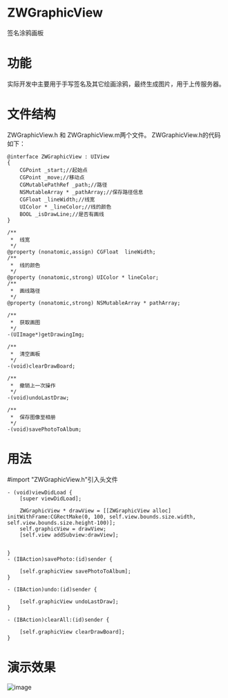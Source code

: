 # ZWGraphicView
签名涂鸦画板

# 功能
实际开发中主要用于手写签名及其它绘画涂鸦，最终生成图片，用于上传服务器。

# 文件结构
ZWGraphicView.h 和 ZWGraphicView.m两个文件。
ZWGraphicView.h的代码如下：
```
@interface ZWGraphicView : UIView
{
    CGPoint _start;//起始点
    CGPoint _move;//移动点
    CGMutablePathRef _path;//路径
    NSMutableArray * _pathArray;//保存路径信息
    CGFloat _lineWidth;//线宽
    UIColor * _lineColor;//线的颜色
    BOOL _isDrawLine;//是否有画线
}

/**
 *  线宽
 */
@property (nonatomic,assign) CGFloat  lineWidth;
/**
 *  线的颜色
 */
@property (nonatomic,strong) UIColor * lineColor;
/**
 *  画线路径
 */
@property (nonatomic,strong) NSMutableArray * pathArray;

/**
 *  获取画图
 */
-(UIImage*)getDrawingImg;

/**
 *  清空画板
 */
-(void)clearDrawBoard;

/**
 *  撤销上一次操作
 */
-(void)undoLastDraw;

/**
 *  保存图像至相册
 */
-(void)savePhotoToAlbum;

```
# 用法

#import "ZWGraphicView.h"引入头文件
```
- (void)viewDidLoad {
    [super viewDidLoad];
    
    ZWGraphicView * drawView = [[ZWGraphicView alloc] initWithFrame:CGRectMake(0, 100, self.view.bounds.size.width, self.view.bounds.size.height-100)];
    self.graphicView = drawView;
    [self.view addSubview:drawView];
   

}
- (IBAction)savePhoto:(id)sender {
    
    [self.graphicView savePhotoToAlbum];
}

- (IBAction)undo:(id)sender {
    
    [self.graphicView undoLastDraw];
}

- (IBAction)clearAll:(id)sender {
    
    [self.graphicView clearDrawBoard];
}

```
# 演示效果
![image](https://github.com/xzwgithub/ZWGraphicView/blob/master/ZWGraphicViewDemo/ZWGraphicViewDemo/demo演示.gif)

